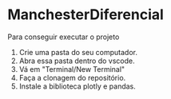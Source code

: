 # ManchesterDiferencial

Para conseguir executar o projeto
1. Crie uma pasta do seu computador.
2. Abra essa pasta dentro do vscode.
3. Vá em "Terminal/New Terminal"
4. Faça a clonagem do repositório.
5. Instale a biblioteca plotly e pandas.

